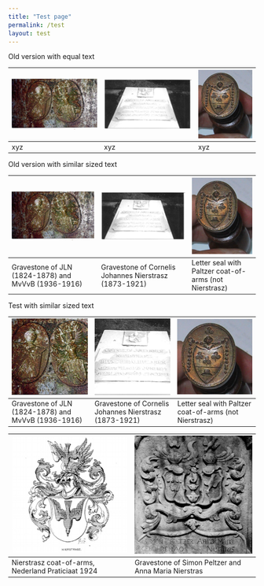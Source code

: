 ```yaml
---
title: "Test page"
permalink: /test
layout: test
---
```


Old version with equal text

| [![JLN gravestone](/assets/images/Crest/jln_vanvoorst.jpg)](/Crest/jln-gravestone) | [![CJN gravestone](/assets/images/Crest/cjn1873_1921.jpg)](/Crest/cjn-gravestone) | [![Peltzer letter seal](/assets/images/Crest/peltzer_seal.jpg)](/Crest/peltzer-seal) |
| --- | --- | --- |
| xyz | xyz | xyz |


Old version with similar sized text

| [![JLN gravestone](/assets/images/Crest/jln_vanvoorst.jpg)](/Crest/jln-gravestone) | [![CJN gravestone](/assets/images/Crest/cjn1873_1921.jpg)](/Crest/cjn-gravestone) | [![Peltzer letter seal](/assets/images/Crest/peltzer_seal.jpg)](/Crest/peltzer-seal) |
| --- | --- | --- |
| Gravestone of JLN (1824-1878) and MvVvB  (1936-1916)   | Gravestone of Cornelis Johannes Nierstrasz (1873-1921)  | Letter seal with Paltzer coat-of-arms (not Nierstrasz) |



Test with similar sized text

| [![JLN gravestone](/assets/images/Crest/small/jln_vanvoorst-small.jpg)](/Crest/jln-gravestone) | [![CJN gravestone](/assets/images/Crest/small/cjn1873_1921-small.jpg)](/Crest/cjn-gravestone) | [![Peltzer letter seal](/assets/images/Crest/small/peltzer_seal-small.jpg)](/Crest/peltzer-seal) |
| --- | --- | --- |
| Gravestone of JLN (1824-1878) and MvVvB  (1936-1916)   | Gravestone of Cornelis Johannes Nierstrasz (1873-1921)  | Letter seal with Paltzer coat-of-arms (not Nierstrasz) |



|[![Nierstrasz coat of arms](/assets/images/Crest/small/crest-small.jpg)](/Crest/nierstrasz-coat-of-arms)|[![Peltzer gravestone](/assets/images/Crest/small/peltzer_nierstrasz-small.jpg)](/Crest/peltzer-gravestone)|
|---|---|
|Nierstrasz coat-of-arms, Nederland Praticiaat 1924  |Gravestone of Simon Peltzer and Anna Maria Nierstras|

